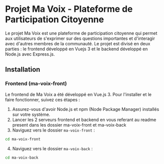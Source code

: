 # Projet Ma Voix - Plateforme de Participation Citoyenne

Le projet Ma Voix est une plateforme de participation citoyenne qui permet aux utilisateurs de s'exprimer sur des questions importantes et d'interagir avec d'autres membres de la communauté. Le projet est divisé en deux parties : le frontend développé en Vuejs 3 et le backend développé en Node.js avec Express.js.

## Installation

### Frontend (ma-voix-front)

Le frontend de Ma Voix a été développé en Vue.js 3. Pour l'installer et le faire fonctionner, suivez ces étapes :

1. Assurez-vous d'avoir Node.js et npm (Node Package Manager) installés sur votre système.
2. Lancer les 2 serveurs frontend et backend en vous referant au readme present dans les dossier ma-voix-front et ma-voix-back
3. Naviguez vers le dossier `ma-voix-front` :

```bash
cd ma-voix-front
```

4. Naviguez vers le dossier `ma-voix-back` :

```bash
cd ma-voix-back
```
